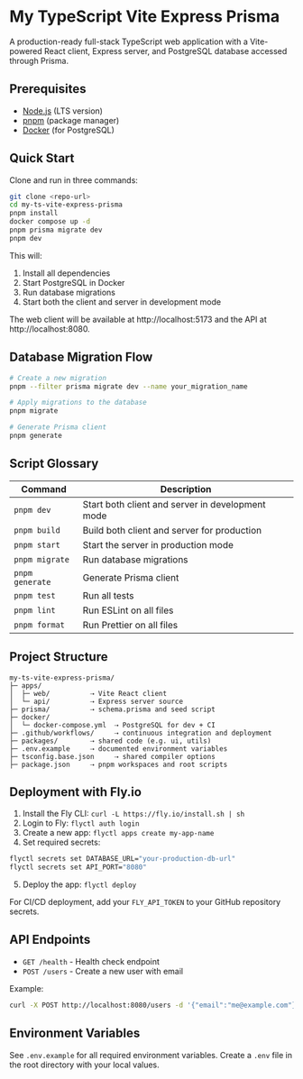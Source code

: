 # My TypeScript Vite Express Prisma

A production-ready full-stack TypeScript web application with a Vite-powered React client, Express server, and PostgreSQL database accessed through Prisma.

## Prerequisites

- [Node.js](https://nodejs.org/) (LTS version)
- [pnpm](https://pnpm.io/) (package manager)
- [Docker](https://www.docker.com/) (for PostgreSQL)

## Quick Start

Clone and run in three commands:

```bash
git clone <repo-url>
cd my-ts-vite-express-prisma
pnpm install
docker compose up -d
pnpm prisma migrate dev
pnpm dev
```

This will:
1. Install all dependencies
2. Start PostgreSQL in Docker
3. Run database migrations
4. Start both the client and server in development mode

The web client will be available at http://localhost:5173 and the API at http://localhost:8080.

## Database Migration Flow

```bash
# Create a new migration
pnpm --filter prisma migrate dev --name your_migration_name

# Apply migrations to the database
pnpm migrate

# Generate Prisma client
pnpm generate
```

## Script Glossary

| Command | Description |
| --- | --- |
| `pnpm dev` | Start both client and server in development mode |
| `pnpm build` | Build both client and server for production |
| `pnpm start` | Start the server in production mode |
| `pnpm migrate` | Run database migrations |
| `pnpm generate` | Generate Prisma client |
| `pnpm test` | Run all tests |
| `pnpm lint` | Run ESLint on all files |
| `pnpm format` | Run Prettier on all files |

## Project Structure

```
my-ts-vite-express-prisma/
├─ apps/
│  ├─ web/          ⇢ Vite React client
│  └─ api/          ⇢ Express server source
├─ prisma/          ⇢ schema.prisma and seed script
├─ docker/
│  └─ docker-compose.yml  ⇢ PostgreSQL for dev + CI
├─ .github/workflows/     ⇢ continuous integration and deployment
├─ packages/        ⇢ shared code (e.g. ui, utils)
├─ .env.example     ⇢ documented environment variables
├─ tsconfig.base.json     ⇢ shared compiler options
├─ package.json     ⇢ pnpm workspaces and root scripts
```

## Deployment with Fly.io

1. Install the Fly CLI: `curl -L https://fly.io/install.sh | sh`
2. Login to Fly: `flyctl auth login`
3. Create a new app: `flyctl apps create my-app-name`
4. Set required secrets:

```bash
flyctl secrets set DATABASE_URL="your-production-db-url"
flyctl secrets set API_PORT="8080"
```

5. Deploy the app: `flyctl deploy`

For CI/CD deployment, add your `FLY_API_TOKEN` to your GitHub repository secrets.

## API Endpoints

- `GET /health` - Health check endpoint
- `POST /users` - Create a new user with email

Example:

```bash
curl -X POST http://localhost:8080/users -d '{"email":"me@example.com"}'
```

## Environment Variables

See `.env.example` for all required environment variables. Create a `.env` file in the root directory with your local values.
